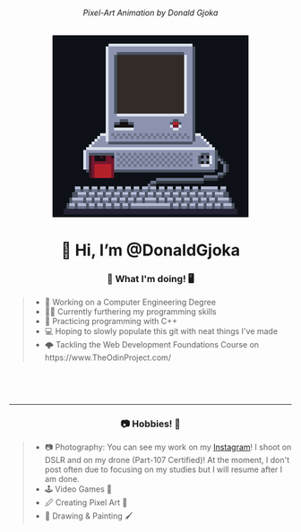 <h6 align="center" >Pixel-Art Animation by Donald Gjoka</h6>
<p align="center">
    <img src="Assets/GitHubMonitor (500).webp" alt="Pixel-Art Animation of a Computer Booting up then shutting down.">


<h1 align="center" >👋 Hi, I’m @DonaldGjoka </h1>
<h3 align="center" >📓 What I'm doing! 🖥️</h3>


<!--- Horrible mix of markdown and HTML lol | Will redo at some point later. --->
> <ul >
>  <li> 🏫 Working on a Computer Engineering Degree</li>
>  <li> 👨‍💻 Currently furthering my programming skills</li>
>  <li>🌱 Practicing programming with C++</li>
>  <li>💻 Hoping to slowly populate this git with neat things I've made</li>
>  <li>🌩 Tackling the Web Development Foundations Course on https://www.TheOdinProject.com/</li>
> </ul>

<br><hr>
---
<h3 align="center">📷 Hobbies! 🎨</h3>

> <ul > 
> <li> 📷 Photography: You can see my work on my <a href="https://www.instagram.com/dongjoka/">Instagram</a>! I shoot on DSLR and on my drone (Part-107 Certified)! At the moment, I don't post often due to focusing on my studies but I will resume after I am done.  </li>
> <li>🕹️ Video Games 👾</li>
> <li> 🖉 Creating Pixel Art 🎨</li>
> <li> 🎨 Drawing & Painting 🖌️</li>
> </ul>


<!---


DonaldGjoka/DonaldGjoka is a ✨ special ✨ repository because its `README.md` (this file) appears on your GitHub profile.
You can click the Preview link to take a look at your changes.


https://rahuldkjain.github.io/gh-profile-readme-generator/

--->



